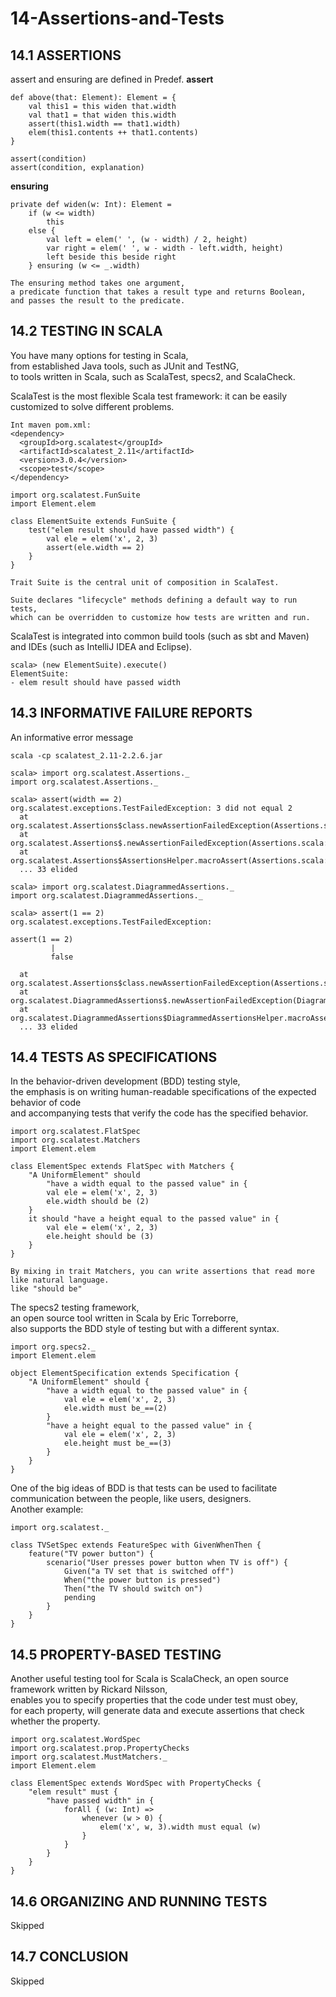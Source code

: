 # 14-Assertions-and-Tests

## 14.1 ASSERTIONS
assert and ensuring are defined in Predef.
**assert**  

```
def above(that: Element): Element = { 
    val this1 = this widen that.width 
    val that1 = that widen this.width 
    assert(this1.width == that1.width) 
    elem(this1.contents ++ that1.contents) 
}

assert(condition)
assert(condition, explanation)
```
**ensuring**

```
private def widen(w: Int): Element =
    if (w <= width) 
        this 
    else { 
        val left = elem(' ', (w - width) / 2, height) 
        var right = elem(' ', w - width - left.width, height) 
        left beside this beside right 
    } ensuring (w <= _.width)

The ensuring method takes one argument, 
a predicate function that takes a result type and returns Boolean, 
and passes the result to the predicate.
```

## 14.2 TESTING IN SCALA
You have many options for testing in Scala,   
from established Java tools, such as JUnit and TestNG,   
to tools written in Scala, such as ScalaTest, specs2, and ScalaCheck.

ScalaTest is the most flexible Scala test framework: it can be easily customized to solve different problems.

```
Int maven pom.xml:
<dependency>
  <groupId>org.scalatest</groupId>
  <artifactId>scalatest_2.11</artifactId>
  <version>3.0.4</version>
  <scope>test</scope>
</dependency>

import org.scalatest.FunSuite 
import Element.elem

class ElementSuite extends FunSuite {
    test("elem result should have passed width") { 
        val ele = elem('x', 2, 3) 
        assert(ele.width == 2) 
    }
}

Trait Suite is the central unit of composition in ScalaTest.

Suite declares "lifecycle" methods defining a default way to run tests, 
which can be overridden to customize how tests are written and run.
```
ScalaTest is integrated into common build tools (such as sbt and Maven) and IDEs (such as IntelliJ IDEA and Eclipse).

```
scala> (new ElementSuite).execute() 
ElementSuite:
- elem result should have passed width
```

## 14.3 INFORMATIVE FAILURE REPORTS
An informative error message

```
scala -cp scalatest_2.11-2.2.6.jar 
    
scala> import org.scalatest.Assertions._
import org.scalatest.Assertions._

scala> assert(width == 2)
org.scalatest.exceptions.TestFailedException: 3 did not equal 2
  at org.scalatest.Assertions$class.newAssertionFailedException(Assertions.scala:500)
  at org.scalatest.Assertions$.newAssertionFailedException(Assertions.scala:1538)
  at org.scalatest.Assertions$AssertionsHelper.macroAssert(Assertions.scala:466)
  ... 33 elided
    
scala> import org.scalatest.DiagrammedAssertions._
import org.scalatest.DiagrammedAssertions._

scala> assert(1 == 2)
org.scalatest.exceptions.TestFailedException:

assert(1 == 2)
         |
         false

  at org.scalatest.Assertions$class.newAssertionFailedException(Assertions.scala:500)
  at org.scalatest.DiagrammedAssertions$.newAssertionFailedException(DiagrammedAssertions.scala:381)
  at org.scalatest.DiagrammedAssertions$DiagrammedAssertionsHelper.macroAssert(DiagrammedAssertions.scala:238)
  ... 33 elided
```

## 14.4 TESTS AS SPECIFICATIONS
In the behavior-driven development (BDD) testing style,   
the emphasis is on writing human-readable specifications of the expected behavior of code   
and accompanying tests that verify the code has the specified behavior.

```
import org.scalatest.FlatSpec 
import org.scalatest.Matchers 
import Element.elem

class ElementSpec extends FlatSpec with Matchers {
    "A UniformElement" should 
        "have a width equal to the passed value" in { 
        val ele = elem('x', 2, 3) 
        ele.width should be (2) 
    }
    it should "have a height equal to the passed value" in { 
        val ele = elem('x', 2, 3) 
        ele.height should be (3) 
    }
}

By mixing in trait Matchers, you can write assertions that read more like natural language.
like "should be"
```
The specs2 testing framework,   
an open source tool written in Scala by Eric Torreborre,   
also supports the BDD style of testing but with a different syntax.

```
import org.specs2._ 
import Element.elem

object ElementSpecification extends Specification { 
    "A UniformElement" should { 
        "have a width equal to the passed value" in { 
            val ele = elem('x', 2, 3) 
            ele.width must be_==(2) 
        } 
        "have a height equal to the passed value" in { 
            val ele = elem('x', 2, 3) 
            ele.height must be_==(3) 
        } 
    }
}
```
One of the big ideas of BDD is that tests can be used to facilitate communication between the people, like users, designers.  
Another example:

```
import org.scalatest._

class TVSetSpec extends FeatureSpec with GivenWhenThen {
    feature("TV power button") { 
        scenario("User presses power button when TV is off") { 
            Given("a TV set that is switched off") 
            When("the power button is pressed") 
            Then("the TV should switch on") 
            pending 
        } 
    }
}
```

## 14.5 PROPERTY-BASED TESTING
Another useful testing tool for Scala is ScalaCheck, an open source framework written by Rickard Nilsson,   
enables you to specify properties that the code under test must obey,  
for each property, will generate data and execute assertions that check whether the property.

```
import org.scalatest.WordSpec 
import org.scalatest.prop.PropertyChecks 
import org.scalatest.MustMatchers._ 
import Element.elem

class ElementSpec extends WordSpec with PropertyChecks { 
    "elem result" must { 
        "have passed width" in { 
            forAll { (w: Int) => 
                whenever (w > 0) { 
                    elem('x', w, 3).width must equal (w) 
                } 
            } 
        }
    }
}
```

## 14.6 ORGANIZING AND RUNNING TESTS
Skipped

## 14.7 CONCLUSION
Skipped

